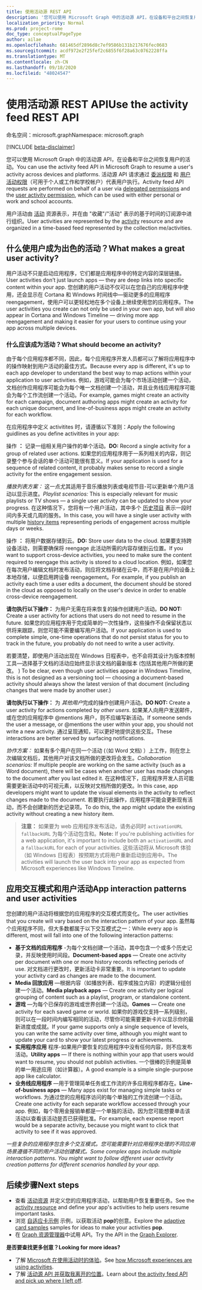 ```yaml
---
title: 使用活动源 REST API
description: '您可以使用 Microsoft Graph 中的活动源 API，在设备和平台之间恢复用户的活动。 活动源 API 请求通过委派权限和用户活动权限（可用于个人或工作和学校帐户）代表用户执行。 '
localization_priority: Normal
ms.prod: project-rome
doc_type: conceptualPageType
author: ailae
ms.openlocfilehash: 681465df2896d8c7ef9586b131b217676fec0683
ms.sourcegitcommit: acdf972e2f25fef2c6855f6f28a63c0762228ffa
ms.translationtype: MT
ms.contentlocale: zh-CN
ms.lasthandoff: 09/18/2020
ms.locfileid: "48024547"
---
```

# <a name="use-the-activity-feed-rest-api"></a><span data-ttu-id="a8792-104">使用活动源 REST API</span><span class="sxs-lookup"><span data-stu-id="a8792-104">Use the activity feed REST API</span></span>

<span data-ttu-id="a8792-105">命名空间：microsoft.graph</span><span class="sxs-lookup"><span data-stu-id="a8792-105">Namespace: microsoft.graph</span></span>

[!INCLUDE [beta-disclaimer](../../includes/beta-disclaimer.md)]


<span data-ttu-id="a8792-106">您可以使用 Microsoft Graph 中的活动源 API，在设备和平台之间恢复用户的活动。</span><span class="sxs-lookup"><span data-stu-id="a8792-106">You can use the activity feed API in Microsoft Graph to resume a user's activity across devices and platforms.</span></span> <span data-ttu-id="a8792-107">活动源 API 请求通过 [委派权限](/graph/permissions-reference#delegated-permissions-application-permissions-and-effective-permissions) 和 [用户活动权限](/graph/permissions-reference)（可用于个人或工作和学校帐户）代表用户执行。</span><span class="sxs-lookup"><span data-stu-id="a8792-107">Activity feed API requests are performed on behalf of a user via [delegated permissions](/graph/permissions-reference#delegated-permissions-application-permissions-and-effective-permissions) and the [user activity permission](/graph/permissions-reference), which can be used with either personal or work and school accounts.</span></span>

<span data-ttu-id="a8792-108">用户活动由 [活动](https://developer.microsoft.com/graph/docs/api-reference/beta/resources/projectrome_activity) 资源表示，并在由 "收藏"/"活动" 表示的基于时间的订阅源中进行组织。</span><span class="sxs-lookup"><span data-stu-id="a8792-108">User activities are represented by the [activity](https://developer.microsoft.com/graph/docs/api-reference/beta/resources/projectrome_activity) resource and are organized in a time-based feed represented by the collection me/activities.</span></span>
<!-- Add missing content.
Each activity represents a unique...
-->
## <a name="what-makes-a-great-user-activity"></a><span data-ttu-id="a8792-109">什么使用户成为出色的活动？</span><span class="sxs-lookup"><span data-stu-id="a8792-109">What makes a great user activity?</span></span>

<span data-ttu-id="a8792-110">用户活动不只是启动应用程序，它们都是应用程序中的特定内容的深层链接。</span><span class="sxs-lookup"><span data-stu-id="a8792-110">User activities don’t just launch apps — they are deep links into specific content within your app.</span></span> <span data-ttu-id="a8792-111">您创建的用户活动不仅可以在您自己的应用程序中使用，还会显示在 Cortana 和 Windows 时间线中—驱动更多的应用程序 reengagement，使用户可以更轻松地在多个设备上继续使用您的应用程序。</span><span class="sxs-lookup"><span data-stu-id="a8792-111">The user activities you create can not only be used in your own app, but will also appear in Cortana and Windows Timeline — driving more app reengagement and making it easier for your users to continue using your app across multiple devices.</span></span>

### <a name="what-should-become-an-activity"></a><span data-ttu-id="a8792-112">什么应该成为活动？</span><span class="sxs-lookup"><span data-stu-id="a8792-112">What should become an activity?</span></span>

<span data-ttu-id="a8792-113">由于每个应用程序都不同，因此，每个应用程序开发人员都可以了解将应用程序中的操作映射到用户活动的最佳方式。</span><span class="sxs-lookup"><span data-stu-id="a8792-113">Because every app is different, it's up to each app developer to understand the best way to map actions within your application to user activities.</span></span> <span data-ttu-id="a8792-114">例如，游戏可能会为每个市场活动创建一个活动，文档创作应用程序可能会为每个唯一文档创建一个活动，并且业务线应用程序可能会为每个工作流创建一个活动。</span><span class="sxs-lookup"><span data-stu-id="a8792-114">For example, games might create an activity for each campaign, document authoring apps might create an activity for each unique document, and line-of-business apps might create an activity for each workflow.</span></span>

<span data-ttu-id="a8792-115">在应用程序中定义 activitites 时，请遵循以下准则：</span><span class="sxs-lookup"><span data-stu-id="a8792-115">Apply the following guidlines as you define activitites in your app:</span></span>

<span data-ttu-id="a8792-116">操作 **：** 记录一组相关用户操作的单个活动。</span><span class="sxs-lookup"><span data-stu-id="a8792-116">**DO:** Record a single activity for a group of related user actions.</span></span>
<span data-ttu-id="a8792-117">如果您的应用程序用于一系列相关的内容，则记录整个参与会话的单个活动可能很有意义。</span><span class="sxs-lookup"><span data-stu-id="a8792-117">If your application is used for a sequence of related content, it probably makes sense to record a single activity for the entire engagement session.</span></span>

<span data-ttu-id="a8792-118">*播放列表方案：* 这一点尤其适用于音乐播放列表或电视节目-可以更新单个用户活动以显示进度。</span><span class="sxs-lookup"><span data-stu-id="a8792-118">*Playlist scenarios:* This is especially relevant for music playlists or TV shows — a single user activity can be updated to show your progress.</span></span> <span data-ttu-id="a8792-119">在这种情况下，您将有一个用户活动，其中多个 [历史项目](https://developer.microsoft.com/graph/docs/api-reference/beta/resources/projectrome_historyitem) 表示一段时间内多天或几周的服务。</span><span class="sxs-lookup"><span data-stu-id="a8792-119">In this case, you will have a single user activity with multiple [history items](https://developer.microsoft.com/graph/docs/api-reference/beta/resources/projectrome_historyitem) representing periods of engagement across multiple days or weeks.</span></span>

<span data-ttu-id="a8792-120">操作 **：** 将用户数据存储到云。</span><span class="sxs-lookup"><span data-stu-id="a8792-120">**DO:** Store user data to the cloud.</span></span>
<span data-ttu-id="a8792-121">如果要支持跨设备活动，则需要确保将 reengage 此活动所需的内容存储到云位置。</span><span class="sxs-lookup"><span data-stu-id="a8792-121">If you want to support cross-device activities, you need to make sure the content required to reengage this activity is stored to a cloud location.</span></span> <span data-ttu-id="a8792-122">例如，如果您在每次用户编辑文档时发布活动，则应将文档存储在云中，而不是在用户的设备上本地存储，以便启用跨设备 reengagement。</span><span class="sxs-lookup"><span data-stu-id="a8792-122">For example, if you publish an activity each time a user edits a document, the document should be stored in the cloud as opposed to locally on the user's device in order to enable cross-device reengagement.</span></span>

<span data-ttu-id="a8792-123">**请勿执行以下操作：** 为用户无需在将来恢复的操作创建用户活动。</span><span class="sxs-lookup"><span data-stu-id="a8792-123">**DO NOT:** Create a user activity for actions that users do not need to resume in the future.</span></span>
<span data-ttu-id="a8792-124">如果您的应用程序用于完成简单的一次性操作，这些操作不会保留状态以供将来跟踪，则您可能不需要编写用户活动。</span><span class="sxs-lookup"><span data-stu-id="a8792-124">If your application is used to complete simple, one-time operations that do not persist status for you to track in the future, you probably do not need to write a user activity.</span></span>

<span data-ttu-id="a8792-125">若要清楚，即使用户活动出现在 Windows 日程表中，也不会将其设计为版本控制工具—选择基于文档的活动应始终显示该文档的最新版本 (包括其他用户所做的更改。 ) </span><span class="sxs-lookup"><span data-stu-id="a8792-125">To be clear, even though user activities appear in Windows Timeline, this is not designed as a versioning tool — choosing a document-based activity should always show the latest version of that document (including changes that were made by another user.)</span></span>

<span data-ttu-id="a8792-126">**请勿执行以下操作：** 为 *其他用户*完成的操作创建用户活动。</span><span class="sxs-lookup"><span data-stu-id="a8792-126">**DO NOT:** Create a user activity for actions completed by *other users*.</span></span>
<span data-ttu-id="a8792-127">如果某人向用户发送邮件，或在您的应用程序中 @mentions 用户，则不应编写新活动。</span><span class="sxs-lookup"><span data-stu-id="a8792-127">If someone sends the user a message, or @mentions the user within your app, you should not write a new activity.</span></span> <span data-ttu-id="a8792-128">通过呈现通知，可以更好地提供这些交互。</span><span class="sxs-lookup"><span data-stu-id="a8792-128">These interactions are better served by surfacing notifications.</span></span>

<span data-ttu-id="a8792-129">*协作方案：* 如果有多个用户在同一个活动 (（如 Word 文档) ）上工作，则在您上次编辑文档后，其他用户对该文档所做的更改将会发生。</span><span class="sxs-lookup"><span data-stu-id="a8792-129">*Collaboration scenarios:* If multiple people are working on the same activity (such as a Word document), there will be cases when another user has made changes to the document after you last edited it.</span></span> <span data-ttu-id="a8792-130">在这种情况下，应用程序开发人员可能需要更新活动中的可视元素，以反映对文档所做的更改。</span><span class="sxs-lookup"><span data-stu-id="a8792-130">In this case, app developers might want to update the visual elements in the activity to reflect changes made to the document.</span></span> <span data-ttu-id="a8792-131">若要执行此操作，应用程序可能会更新现有活动，而不会创建新的历史记录项。</span><span class="sxs-lookup"><span data-stu-id="a8792-131">To do this, the app might update the existing activity without creating a new history item.</span></span>

><span data-ttu-id="a8792-132">**注意：** 如果要为 web 应用程序发布活动，请务必同时 `activationURL` `fallbackURL` 为每个活动包含和。</span><span class="sxs-lookup"><span data-stu-id="a8792-132">**Note:** If you're publishing activities for a web application, it's important to include both an `activationURL` and a `fallbackURL` for each of your activities.</span></span> <span data-ttu-id="a8792-133">这些活动将从 Microsoft 体验（如 Windows 日程表）按预期方式将用户重新启动到应用中。</span><span class="sxs-lookup"><span data-stu-id="a8792-133">The activities will launch the user back into your app as expected from Microsoft experiences like Windows Timeline.</span></span>

## <a name="app-interaction-patterns-and-user-activities"></a><span data-ttu-id="a8792-134">应用交互模式和用户活动</span><span class="sxs-lookup"><span data-stu-id="a8792-134">App interaction patterns and user activities</span></span>
<span data-ttu-id="a8792-135">您创建的用户活动将根据您的应用程序的交互模式而变化。</span><span class="sxs-lookup"><span data-stu-id="a8792-135">The user activities that you create will vary based on the interaction pattern of your app.</span></span> <span data-ttu-id="a8792-136">虽然每个应用程序不同，但大多数都属于以下交互模式之一：</span><span class="sxs-lookup"><span data-stu-id="a8792-136">While every app is different, most will fall into one of the following interaction patterns:</span></span>

* <span data-ttu-id="a8792-137">**基于文档的应用程序** -为每个文档创建一个活动，其中包含一个或多个历史记录，并反映使用时间段。</span><span class="sxs-lookup"><span data-stu-id="a8792-137">**Document-based apps** — Create one activity per document with one or more history records reflecting periods of use.</span></span> <span data-ttu-id="a8792-138">对文档进行更改时，更新活动卡非常重要。</span><span class="sxs-lookup"><span data-stu-id="a8792-138">It is important to update your activity card as changes are made to the document.</span></span>
* <span data-ttu-id="a8792-139">**Media 回放应用** —根据内容（如播放列表、程序或独立内容）的逻辑分组创建一个活动。</span><span class="sxs-lookup"><span data-stu-id="a8792-139">**Media playback apps** — Create one activity per logical grouping of content such as a playlist, program, or standalone content.</span></span>
* <span data-ttu-id="a8792-140">**游戏** —为每个已保存的游戏或世界创建一个活动。</span><span class="sxs-lookup"><span data-stu-id="a8792-140">**Games** — Create one activity for each saved game or world.</span></span> <span data-ttu-id="a8792-141">如果你的游戏仅支持一系列级别，则可以在一段时间内编写相同的活动，尽管你可能需要更新卡片以显示你的最新进度或成就。</span><span class="sxs-lookup"><span data-stu-id="a8792-141">If your game supports only a single sequence of levels, you can write the same activity over time, although you might want to update your card to show your latest progress or achievements.</span></span>
* <span data-ttu-id="a8792-142">**实用程序应用** 程序-如果用户要恢复的应用程序中没有任何内容，则不应发布活动。</span><span class="sxs-lookup"><span data-stu-id="a8792-142">**Utility apps** — If there is nothing within your app that users would want to resume, you should not publish activities.</span></span> <span data-ttu-id="a8792-143">一个很棒的示例是简单的单一用途应用（如计算器）。</span><span class="sxs-lookup"><span data-stu-id="a8792-143">A good example is a simple single-purpose app like calculator.</span></span>
* <span data-ttu-id="a8792-144">**业务线应用程序** —用于管理简单任务或工作流的许多应用程序都存在。</span><span class="sxs-lookup"><span data-stu-id="a8792-144">**Line-of-business apps** — Many apps exist for managing simple tasks or workflows.</span></span> <span data-ttu-id="a8792-145">为通过您的应用程序访问的每个单独的工作流创建一个活动。</span><span class="sxs-lookup"><span data-stu-id="a8792-145">Create one activity for each separate workflow accessed through your app.</span></span> <span data-ttu-id="a8792-146">例如，每个零用金报销单都是一个单独的活动，因为您可能想要单击该活动以查看该活动是否已获得批准。</span><span class="sxs-lookup"><span data-stu-id="a8792-146">For example, each expense report would be a separate activity, because you might want to click that activity to see if it was approved.</span></span>

<span data-ttu-id="a8792-147">*一些复杂的应用程序包含多个交互模式。您可能需要针对应用程序处理的不同应用场景遵循不同的用户活动创建模式。*</span><span class="sxs-lookup"><span data-stu-id="a8792-147">*Some complex apps include multiple interaction patterns. You might want to follow different user activity creation patterns for different scenarios handled by your app.*</span></span>

<!-- Add content or remove H2.
## Common use cases
-->

## <a name="next-steps"></a><span data-ttu-id="a8792-148">后续步骤</span><span class="sxs-lookup"><span data-stu-id="a8792-148">Next steps</span></span>

- <span data-ttu-id="a8792-149">查看 [活动资源](https://developer.microsoft.com/graph/docs/api-reference/beta/resources/projectrome_activity) 并定义您的应用程序活动，以帮助用户恢复重要任务。</span><span class="sxs-lookup"><span data-stu-id="a8792-149">See the [activity resource](https://developer.microsoft.com/graph/docs/api-reference/beta/resources/projectrome_activity) and define your app's activities to help users resume important tasks.</span></span>
- <span data-ttu-id="a8792-150">浏览 [自适应卡示例](https://adaptivecards.io/samples/) 示例，以获取活动 **pop**的创意。</span><span class="sxs-lookup"><span data-stu-id="a8792-150">Explore the [adaptive card samples](https://adaptivecards.io/samples/) samples for ideas to make your activities **pop**.</span></span>
- <span data-ttu-id="a8792-151">在 [Graph 资源管理器](https://developer.microsoft.com/graph/graph-explorer)中试用 API。</span><span class="sxs-lookup"><span data-stu-id="a8792-151">Try the API in the [Graph Explorer](https://developer.microsoft.com/graph/graph-explorer).</span></span>

<span data-ttu-id="a8792-152">**是否要查找更多创意？**</span><span class="sxs-lookup"><span data-stu-id="a8792-152">**Looking for more ideas?**</span></span>

- <span data-ttu-id="a8792-153">了解 [Microsoft 在使用活动时的体验](https://channel9.msdn.com/events/Build/2017/B8108)。</span><span class="sxs-lookup"><span data-stu-id="a8792-153">See [how Microsoft experiences are using activities](https://channel9.msdn.com/events/Build/2017/B8108).</span></span>
- <span data-ttu-id="a8792-154">了解 [活动源 API 并获取我离开的位置](https://channel9.msdn.com/Events/Windows/Windows-Developer-Day-Fall-Creators-Update/WinDev011)。</span><span class="sxs-lookup"><span data-stu-id="a8792-154">Learn about [the activity feed API and pick up where I left off](https://channel9.msdn.com/Events/Windows/Windows-Developer-Day-Fall-Creators-Update/WinDev011).</span></span>


